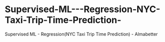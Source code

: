 # Supervised-ML---Regression-NYC-Taxi-Trip-Time-Prediction-
Supervised ML - Regression(NYC Taxi Trip Time Prediction) - Almabetter
